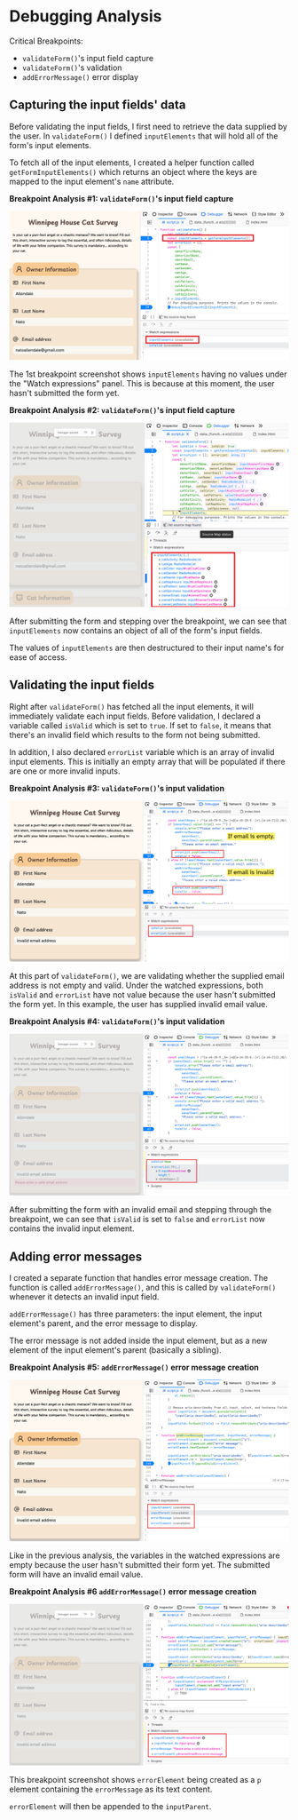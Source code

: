 # Debugging Analysis

Critical Breakpoints:

- `validateForm()`'s input field capture
- `validateForm()`'s validation
- `addErrorMessage()` error display

## Capturing the input fields' data

Before validating the input fields, I first need to retrieve the data supplied by the user. In `validateForm()` I defined `inputElements` that will hold all of the form's input elements.

To fetch all of the input elements, I created a helper function called `getFormInputElements()` which returns an object where the keys are mapped to the input element's `name` attribute.

**Breakpoint Analysis #1: `validateForm()`'s input field capture**

![Breakpoint #1](screenshots/Breakpoint01.png)

The 1st breakpoint screenshot shows `inputElements` having no values under the "Watch expressions" panel. This is because at this moment, the user hasn't submitted the form yet.

**Breakpoint Analysis #2: `validateForm()`'s input field capture**

![Breakpoint #2](screenshots/Breakpoint02.png)

After submitting the form and stepping over the breakpoint, we can see that `inputElements` now contains an object of all of the form's input fields.

The values of `inputElements` are then destructured to their input name's for ease of access.

## Validating the input fields

Right after `validateForm()` has fetched all the input elements, it will immediately validate each input fields. Before validation, I declared a variable called `isValid` which is set to `true`. If set to `false`, it means that there's an invalid field which results to the form not being submitted.

In addition, I also declared `errorList` variable which is an array of invalid input elements. This is initially an empty array that will be populated if there are one or more invalid inputs.

**Breakpoint Analysis #3: `validateForm()`'s input validation**

![Breakpoint #3](screenshots/Breakpoint03.png)

At this part of `validateForm()`, we are validating whether the supplied email address is not empty and valid. Under the watched expressions, both `isValid` and `errorList` have not value because the user hasn't submitted the form yet. In this example, the user has supplied invalid email value.

**Breakpoint Analysis #4: `validateForm()`'s input validation**

![Breakpoint #4](screenshots/Breakpoint04.png)

After submitting the form with an invalid email and stepping through the breakpoint, we can see that `isValid` is set to `false` and `errorList` now contains the invalid input element.

## Adding error messages

I created a separate function that handles error message creation. The function is called `addErrorMessage()`, and this is called by `validateForm()` whenever it detects an invalid input field.

`addErrorMessage()` has three parameters: the input element, the input element's parent, and the error message to display.

The error message is not added inside the input element, but as a new element of the input element's parent (basically a sibling).

**Breakpoint Analysis #5: `addErrorMessage()` error message creation**

![Breakpoint #5](screenshots/Breakpoint05.png)

Like in the previous analysis, the variables in the watched expressions are empty because the user hasn't submitted their form yet. The submitted form will have an invalid email value.

**Breakpoint Analysis #6 `addErrorMessage()` error message creation**

![Breakpoint #6](screenshots/Breakpoint06.png)

This breakpoint screenshot shows `errorElement` being created as a `p` element containing the `errorMessage` as its text content.

`errorElement` will then be appended to the `inputParent`.
